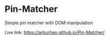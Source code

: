# Pin-Matcher
Simple pin matcher with DOM manipulation 


Live link: https://arburhan.github.io/Pin-Matcher/

